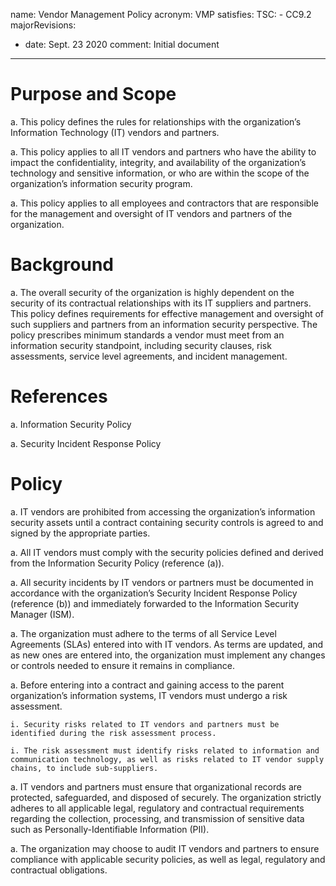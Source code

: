 name: Vendor Management Policy
acronym: VMP
satisfies:
  TSC:
    - CC9.2
majorRevisions:
  - date: Sept. 23 2020
    comment: Initial document
---

# Purpose and Scope

a. This policy defines the rules for relationships with the organization’s Information Technology (IT) vendors and partners. 

a. This policy applies to all IT vendors and partners who have the ability to impact the confidentiality, integrity, and availability of the organization’s technology and sensitive information, or who are within the scope of the organization’s information security program.

a. This policy applies to all employees and contractors that are responsible for the management and oversight of IT vendors and partners of the organization. 

# Background

a. The overall security of the organization is highly dependent on the security of its contractual relationships with its IT suppliers and partners. This policy defines  requirements for effective management and oversight of such suppliers and partners from an information security perspective. The policy prescribes minimum standards a vendor must meet from an information security standpoint, including security clauses, risk assessments, service level agreements, and incident management.

# References

a. Information Security Policy

a. Security Incident Response Policy

# Policy

a. IT vendors are prohibited from accessing the organization’s information security assets until  a contract containing security controls is agreed to and signed by the appropriate parties.

a. All IT vendors must comply with the security policies defined and derived from the Information Security Policy (reference (a)). 

a. All security incidents by IT vendors or partners must be documented in accordance with the organization’s Security Incident Response Policy (reference (b)) and immediately forwarded to the Information Security Manager (ISM). 

a. The organization must adhere to the terms of all Service Level Agreements (SLAs) entered into with IT vendors. As terms are updated, and as new ones are entered into, the organization must implement any changes or controls needed to ensure it remains in compliance. 

a. Before entering into a contract and gaining access to the parent organization’s information systems, IT vendors must undergo a risk assessment. 

    i. Security risks related to IT vendors and partners must be identified during the risk assessment process. 
    
    i. The risk assessment must identify risks related to information and communication technology, as well as risks related to IT vendor supply chains, to include sub-suppliers. 

a. IT vendors and partners must ensure that organizational records are protected, safeguarded, and disposed of securely. The organization strictly adheres to all applicable legal, regulatory and contractual requirements regarding the collection, processing, and transmission of sensitive data such as Personally-Identifiable Information (PII). 

a. The organization may choose to audit IT vendors and partners to ensure compliance with applicable security policies, as well as legal, regulatory and contractual obligations.
